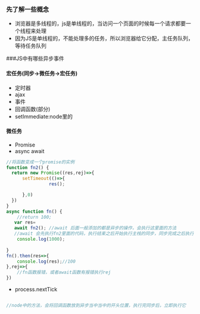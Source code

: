 ### 先了解一些概念
- 浏览器是多线程的，js是单线程的，当访问一个页面的时候每一个请求都要一个线程来处理
- 因为JS是单线程的，不能处理多的任务，所以浏览器给它分配，主任务队列，等待任务队列
 
###JS中有哪些异步事件
#### 宏任务(同步->微任务->宏任务)
- 定时器
- ajax
- 事件
- 回调函数(部分)
- setImmediate:node里的



#### 微任务
- Promise
- async  await
```js
//将函数变成一个promise的实例
function fn2() {
  return new Promise((res,rej)=>{
      setTimeout(()=>{
                res();

      },0)
  })
}
async function fn() {
    //return 100;
   var res=
   await fn2(); //await 后面一般添加的都是异步的操作，会执行这里面的方法
   //await 会先执行fn2里面的代码，执行结束之后开始执行主栈的同步，同步完成之后执行await后面的代码
    console.log(1000);
  
}
fn().then(res=>{
    console.log(res);//100
},rej=>{
    //fn函数报错，或者await函数有报错执行rej
})
```
- process.nextTick
```js

//node中的方法，会将回调函数放到异步当中当中的开头位置，执行完同步后，立即执行它
```